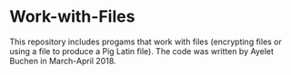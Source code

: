 # Work-with-Files

This repository includes progams that work with files (encrypting files or using a file to produce a Pig Latin file). The code was written by Ayelet Buchen in March-April 2018.

